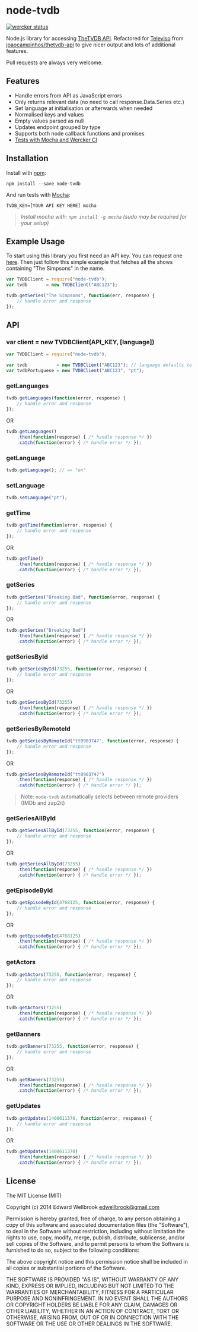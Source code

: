 # node-tvdb

[![wercker status](https://app.wercker.com/status/19dcad373ede868e37754a0367d68382/s/master "wercker status")](https://app.wercker.com/project/bykey/19dcad373ede868e37754a0367d68382)

Node.js library for accessing [TheTVDB API](http://www.thetvdb.com/wiki/index.php/Programmers_API). Refactored for [Televiso](https://televi.so/) from [joaocampinhos/thetvdb-api](https://github.com/joaocampinhos/thetvdb-api) to give nicer output and lots of additional features.

Pull requests are always very welcome.

## Features

- Handle errors from API as JavaScript errors
- Only returns relevant data (no need to call response.Data.Series etc.)
- Set language at initialisation or afterwards when needed
- Normalised keys and values
- Empty values parsed as null
- Updates endpoint grouped by type
- Supports both node callback functions and promises
- [Tests with Mocha and Wercker CI](https://app.wercker.com/#applications/53f155d02094f9781d058f98)

## Installation

Install with [npm](http://npmjs.org/):

```shell
npm install --save node-tvdb
```

And run tests with [Mocha](http://visionmedia.github.io/mocha/):

```shell
TVDB_KEY=[YOUR API KEY HERE] mocha
```
> _Install mocha with: `npm install -g mocha` (sudo may be required for your setup)_

## Example Usage

To start using this library you first need an API key. You can request one [here](http://thetvdb.com/?tab=apiregister).
Then just follow this simple example that fetches all the shows containing "The Simpsons" in the name.

```javascript
var TVDBClient = require("node-tvdb");
var tvdb       = new TVDBClient("ABC123");

tvdb.getSeries("The Simpsons", function(err, response) {
    // handle error and response
});
```

## API

### var client = new TVDBClient(API_KEY, [language])
```javascript
var TVDBClient = require("node-tvdb");

var tvdb           = new TVDBClient("ABC123"); // language defaults to "en"
var tvdbPortuguese = new TVDBClient("ABC123", "pt");
```

### getLanguages
```javascript
tvdb.getLanguages(function(error, response) {
    // handle error and response
});
```
OR
```javascript
tvdb.getLanguages()
    .then(function(response) { /* handle response */ })
    .catch(function(error) { /* handle error */ });
```

### getLanguage
```javascript
tvdb.getLanguage(); // => "en"
```

### setLanguage
```javascript
tvdb.setLanguage("pt");
```

### getTime
```javascript
tvdb.getTime(function(error, response) {
    // handle error and response
});
```
OR
```javascript
tvdb.getTime()
    .then(function(response) { /* handle response */ })
    .catch(function(error) { /* handle error */ });
```

### getSeries
```javascript
tvdb.getSeries("Breaking Bad", function(error, response) {
    // handle error and response
});
```
OR
```javascript
tvdb.getSeries("Breaking Bad")
    .then(function(response) { /* handle response */ })
    .catch(function(error) { /* handle error */ });
```

### getSeriesById
```javascript
tvdb.getSeriesById(73255, function(error, response) {
    // handle error and response
});
```
OR
```javascript
tvdb.getSeriesById(73255)
    .then(function(response) { /* handle response */ })
    .catch(function(error) { /* handle error */ });
```

### getSeriesByRemoteId
```javascript
tvdb.getSeriesByRemoteId("tt0903747", function(error, response) {
    // handle error and response
});
```
OR
```javascript
tvdb.getSeriesByRemoteId("tt0903747")
    .then(function(response) { /* handle response */ })
    .catch(function(error) { /* handle error */ });
```
> Note: `node-tvdb` automatically selects between remote providers (IMDb and zap2it)

### getSeriesAllById
```javascript
tvdb.getSeriesAllById(73255, function(error, response) {
    // handle error and response
});
```
OR
```javascript
tvdb.getSeriesAllById(73255)
    .then(function(response) { /* handle response */ })
    .catch(function(error) { /* handle error */ });
```

### getEpisodeById
```javascript
tvdb.getEpisodeById(4768125, function(error, response) {
    // handle error and response
});
```
OR
```javascript
tvdb.getEpisodeById(4768125)
    .then(function(response) { /* handle response */ })
    .catch(function(error) { /* handle error */ });
```

### getActors
```javascript
tvdb.getActors(73255, function(error, response) {
    // handle error and response
});
```
OR
```javascript
tvdb.getActors(73255)
    .then(function(response) { /* handle response */ })
    .catch(function(error) { /* handle error */ });
```

### getBanners
```javascript
tvdb.getBanners(73255, function(error, response) {
    // handle error and response
});
```
OR
```javascript
tvdb.getBanners(73255)
    .then(function(response) { /* handle response */ })
    .catch(function(error) { /* handle error */ });
```

### getUpdates
```javascript
tvdb.getUpdates(1400611370, function(error, response) {
    // handle error and response
});
```
OR
```javascript
tvdb.getUpdates(1400611370)
    .then(function(response) { /* handle response */ })
    .catch(function(error) { /* handle error */ });
```

## License

The MIT License (MIT)

Copyright (c) 2014 Edward Wellbrook <edwellbrook@gmail.com>

Permission is hereby granted, free of charge, to any person obtaining a copy
of this software and associated documentation files (the "Software"), to deal
in the Software without restriction, including without limitation the rights
to use, copy, modify, merge, publish, distribute, sublicense, and/or sell
copies of the Software, and to permit persons to whom the Software is
furnished to do so, subject to the following conditions:

The above copyright notice and this permission notice shall be included in
all copies or substantial portions of the Software.

THE SOFTWARE IS PROVIDED "AS IS", WITHOUT WARRANTY OF ANY KIND, EXPRESS OR
IMPLIED, INCLUDING BUT NOT LIMITED TO THE WARRANTIES OF MERCHANTABILITY,
FITNESS FOR A PARTICULAR PURPOSE AND NONINFRINGEMENT. IN NO EVENT SHALL THE
AUTHORS OR COPYRIGHT HOLDERS BE LIABLE FOR ANY CLAIM, DAMAGES OR OTHER
LIABILITY, WHETHER IN AN ACTION OF CONTRACT, TORT OR OTHERWISE, ARISING FROM,
OUT OF OR IN CONNECTION WITH THE SOFTWARE OR THE USE OR OTHER DEALINGS IN
THE SOFTWARE.
